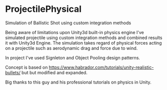 # ProjectilePhysical
 
 Simulation of Ballistic Shot using custom integration methods

 Being aware of limitations upon Unity3d built-in physics engine I've simulated projectile using custom integration methods and combined results it with Unity3d    Engine. The simulation takes regard of physical forces acting on a projectile such as aerodynamic drag and force due to wind.

 In project I've used Signleton and Object Pooling design patterns.

 Concept is based on https://www.habrador.com/tutorials/unity-realistic-bullets/ but but modified and expanded.
 
 Big thanks to this guy and his professional tutorials on physics in Unity.
